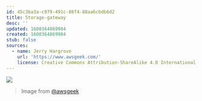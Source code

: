 ```yaml
---
id: 45c3ba3a-c979-491c-88f4-88aa6cbdb6d2
title: Storage-gateway
desc: ''
updated: 1600364869984
created: 1600364869984
stub: false
sources:
  - name: Jerry Hargrove
    url: 'https://www.awsgeek.com/'
    license: Creative Commons Attribution-ShareAlike 4.0 International License
---
```

![](/assets/images/AWS-Storage-Gateway_en.jpg)
> Image from [@awsgeek](https://www.awsgeek.com/AWS-Storage-Gateway/)
